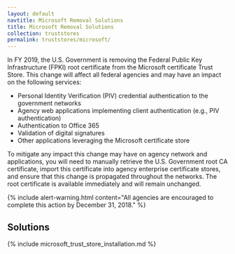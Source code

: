 ```yaml
---
layout: default
navtitle: Microsoft Removal Solutions
title: Microsoft Removal Solutions
collection: truststores
permalink: truststores/microsoft/
---
```

In FY 2019, the U.S. Government is removing the Federal Public Key Infrastructure (FPKI) root certificate from the Microsoft certificate Trust Store. This change will affect all federal agencies and may have an impact on the following services:  
 
- Personal Identity Verification (PIV) credential authentication to the government networks
- Agency web applications implementing client authentication (e.g., PIV authentication)
- Authentication to Office 365
- Validation of digital signatures
- Other applications leveraging the Microsoft certificate store

To mitigate any impact this change may have on agency network and applications, you will need to manually retrieve the U.S. Government root CA certificate, import this certificate into agency enterprise certificate stores, and ensure that this change is propagated throughout the networks. The root certificate is available immediately and will remain unchanged. 

{% include alert-warning.html content="All agencies are encouraged to complete this action by December 31, 2018." %} 

## Solutions ##
{% include microsoft_trust_store_installation.md %}
